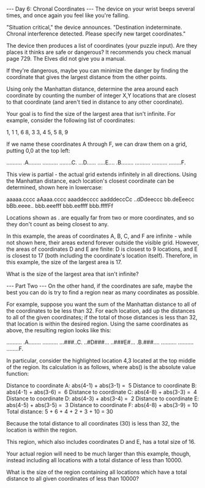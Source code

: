
--- Day 6: Chronal Coordinates ---
The device on your wrist beeps several times, and once again you feel like you're falling.


"Situation critical," the device announces. "Destination indeterminate. Chronal interference detected. Please specify new target coordinates."


The device then produces a list of coordinates (your puzzle input). Are they places it thinks are safe or dangerous? It recommends you check manual page 729. The Elves did not give you a manual.


If they're dangerous, maybe you can minimize the danger by finding the coordinate that gives the largest distance from the other points.


Using only the Manhattan distance, determine the area around each coordinate by counting the number of integer X,Y locations that are closest to that coordinate (and aren't tied in distance to any other coordinate).


Your goal is to find the size of the largest area that isn't infinite. For example, consider the following list of coordinates:


1, 1
1, 6
8, 3
3, 4
5, 5
8, 9



If we name these coordinates A through F, we can draw them on a grid, putting 0,0 at the top left:


..........
.A........
..........
........C.
...D......
.....E....
.B........
..........
..........
........F.



This view is partial - the actual grid extends infinitely in all directions.  Using the Manhattan distance, each location's closest coordinate can be determined, shown here in lowercase:


aaaaa.cccc
aAaaa.cccc
aaaddecccc
aadddeccCc
..dDdeeccc
bb.deEeecc
bBb.eeee..
bbb.eeefff
bbb.eeffff
bbb.ffffFf



Locations shown as . are equally far from two or more coordinates, and so they don't count as being closest to any.


In this example, the areas of coordinates A, B, C, and F are infinite - while not shown here, their areas extend forever outside the visible grid. However, the areas of coordinates D and E are finite: D is closest to 9 locations, and E is closest to 17 (both including the coordinate's location itself).  Therefore, in this example, the size of the largest area is 17.


What is the size of the largest area that isn't infinite?


--- Part Two ---
On the other hand, if the coordinates are safe, maybe the best you can do is try to find a region near as many coordinates as possible.


For example, suppose you want the sum of the Manhattan distance to all of the coordinates to be less than 32.  For each location, add up the distances to all of the given coordinates; if the total of those distances is less than 32, that location is within the desired region. Using the same coordinates as above, the resulting region looks like this:


..........
.A........
..........
...###..C.
..#D###...
..###E#...
.B.###....
..........
..........
........F.



In particular, consider the highlighted location 4,3 located at the top middle of the region. Its calculation is as follows, where abs() is the absolute value function:



Distance to coordinate A: abs(4-1) + abs(3-1) =  5
Distance to coordinate B: abs(4-1) + abs(3-6) =  6
Distance to coordinate C: abs(4-8) + abs(3-3) =  4
Distance to coordinate D: abs(4-3) + abs(3-4) =  2
Distance to coordinate E: abs(4-5) + abs(3-5) =  3
Distance to coordinate F: abs(4-8) + abs(3-9) = 10
Total distance: 5 + 6 + 4 + 2 + 3 + 10 = 30



Because the total distance to all coordinates (30) is less than 32, the location is within the region.


This region, which also includes coordinates D and E, has a total size of 16.


Your actual region will need to be much larger than this example, though, instead including all locations with a total distance of less than 10000.


What is the size of the region containing all locations which have a total distance to all given coordinates of less than 10000?

